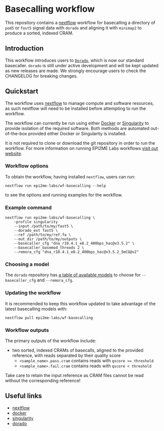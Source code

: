 # Basecalling workflow

This repository contains a [nextflow](https://www.nextflow.io/) workflow
for basecalling a directory of `pod5` or `fast5` signal data with `dorado`
and aligning it with `minimap2` to produce a sorted, indexed CRAM.

## Introduction

This workflow introduces users to [`Dorado`](https://github.com/nanoporetech/dorado),
which is now our standard basecaller. `dorado` is still under active development and
will be kept updated as new releases are made. We strongly encourage users to check
the CHANGELOG for breaking changes.
## Quickstart

The workflow uses [nextflow](https://www.nextflow.io/) to manage compute and 
software resources, as such nextflow will need to be installed before attempting
to run the workflow.

The workflow can currently be run using either
[Docker](https://www.docker.com/products/docker-desktop) or
[Singularity](https://sylabs.io/singularity/) to provide isolation of
the required software. Both methods are automated out-of-the-box provided
either Docker or Singularity is installed.

It is not required to clone or download the git repository in order to run the workflow.
For more information on running EPI2ME Labs workflows [visit out website](https://labs.epi2me.io/wfindex).

### Workflow options

To obtain the workflow, having installed `nextflow`, users can run:

```
nextflow run epi2me-labs/wf-basecalling --help
```

to see the options and running examples for the workflow.

### Example command

```
nextflow run epi2me-labs/wf-basecalling \
    -profile singularity
    --input /path/to/my/fast5 \
    --dorado_ext fast5 \
    --ref /path/to/my/ref.fa \
    --out_dir /path/to/my/outputs \
    --basecaller_cfg "dna_r10.4.1_e8.2_400bps_hac@v3.5.2" \
    --basecaller_basemod_threads 2 \
    --remora_cfg "dna_r10.4.1_e8.2_400bps_hac@v3.5.2_5mCG@v2"
```

### Choosing a model

The `dorado` repository has [a table of available models](https://github.com/nanoporetech/dorado#available-basecalling-models) to choose for `--basecaller_cfg` and `--remora_cfg`.

### Updating the workflow

It is recommended to keep this workflow updated to take advantage of the latest basecalling models with:

```
nextflow pull epi2me-labs/wf-basecalling
```

### Workflow outputs

The primary outputs of the workflow include:

* two sorted, indexed CRAMs of basecalls, aligned to the provided reference, with reads separated by their quality score
    * `<sample_name>.pass.cram` contains reads with `qscore >= threshold`
    * `<sample_name>.fail.cram` contains reads with `qscore < threshold`

Take care to retain the input reference as CRAM files cannot be read without the corresponding reference!

## Useful links

* [nextflow](https://www.nextflow.io/)
* [docker](https://www.docker.com/products/docker-desktop)
* [singularity](https://sylabs.io/singularity/)
* [dorado](https://github.com/nanoporetech/dorado/)
